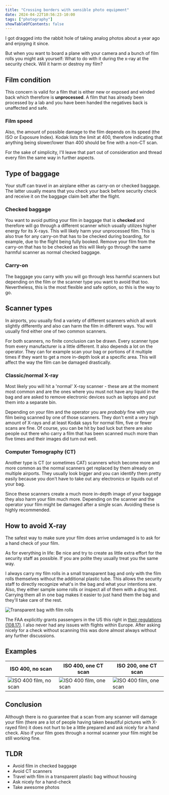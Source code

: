 ```yaml
---
title: "Crossing borders with sensible photo equipment"
date: 2024-04-22T10:56:23-10:00
tags: ["photography"]
showTableOfContents: false
---
```

I got dragged into the rabbit hole of taking analog photos about a year ago and enjoying it since.

But when you want to board a plane with your camera and a bunch of film rolls you might ask yourself:
What to do with it during the x-ray at the security check. Will it harm or destroy my film?

## Film condition
This concern is valid for a film that is either new or exposed and winded back which therefore is **unprocessed**. A film that has already been processed by a lab and you have been handed the negatives back is unaffected and safe.

### Film speed
Also, the amount of possible damage to the film depends on its speed (the ISO or Exposure Index). Kodak lists the limit at 400, therefore indicating that anything being slower/lower than 400 should be fine with a non-CT scan.

For the sake of simplicity, I'll leave that part out of consideration and thread every film the same way in further aspects.

## Type of baggage
Your stuff can travel in an airplane either as carry-on or checked baggage. The latter usually means that you check your back before security check and receive it on the baggage claim belt after the flight.

### Checked baggage
You want to avoid putting your film in baggage that is **checked** and therefore will go through a different scanner which usually utilizes higher energy for its X-rays. This will likely harm your unprocessed film. This is also true for any carry-on that has to be checked during boarding, for example, due to the flight being fully booked. Remove your film from the carry-on that has to be checked as this will likely go through the same harmful scanner as normal checked baggage.

### Carry-on
The baggage you carry with you will go through less harmful scanners but depending on the film or the scanner type you want to avoid that too. Nevertheless, this is the most flexible and safe option, so this is the way to go.

## Scanner types
In airports, you usually find a variety of different scanners which all work slightly differently and also can harm the film in different ways. You will usually find either one of two common scanners.

For both scanners, no finite conclusion can be drawn. Every scanner type from every manufacturer is a little different. It also depends a lot on the operator. They can for example scan your bag or portions of it multiple times if they want to get a more in-depth look at a specific area. This will affect the way the film can be damaged drastically.

### Classic/normal X-ray
Most likely you will hit a 'normal' X-ray scanner - these are at the moment most common and are the ones where you must not have any liquid in the bag and are asked to remove electronic devices such as laptops and put them into a separate bin.

Depending on your film and the operator you are *probably* fine with your film being scanned by one of those scanners. They don't emit a very high amount of X-rays and at least Kodak says for normal film, five or fewer scans are fine. Of course, you can be hit by bad luck but there are also people out there who carry a film that has been scanned much more than five times and their images did turn out well.

### Computer Tomography (CT)
Another type is CT (or sometimes CAT) scanners which become more and more common as the normal scanners get replaced by them already on multiple airports. They usually look bigger and you can identify them pretty easily because you don't have to take out any electronics or liquids out of your bag.

Since these scanners create a much more in-depth image of your baggage they also harm your film much more. Depending on the scanner and the operator your film might be damaged after a single scan. Avoiding these is highly recommended.

## How to avoid X-ray
The safest way to make sure your film does arrive undamaged is to ask for a hand check of your film.

As for everything in life: Be nice and try to create as little extra effort for the security staff as possible. If you are polite they usually treat you the same way.

I always carry my film rolls in a small transparent bag and only with the film rolls themselves without the additional plastic tube. This allows the security staff to directly recognize what's in the bag and what your intentions are. Also, they either sample some rolls or inspect all of them with a drug test. Carrying them all in one bag makes it easier to just hand them the bag and they'll take care of the rest.

![](/img/sensible-equipment/1.jpg "Transparent bag with film rolls")

The FAA explicitly grants passengers in the US this right in [their regulations (108.17)](https://www.govinfo.gov/content/pkg/CFR-1998-title14-vol2/pdf/CFR-1998-title14-vol2-sec108-17.pdf). I also never had any issues with flights within Europe. After asking nicely for a check without scanning this was done almost always without any further discussions.

## Examples
|ISO 400, no scan|ISO 400, one CT scan| ISO 200, one CT scan|
|-|-|-|
| ![ISO 400 film, no scan](https://www.kodak.com/global/images/en/service/tib/tib5201o.JPG "Picture by [Kodak](https://www.kodak.com/global/en/service/tib/tib5201.shtml)") | ![ISO 400 film, one scan](https://www.kodak.com/global/images/en/service/tib/tib5201p.JPG "Picture by [Kodak](https://www.kodak.com/global/en/service/tib/tib5201.shtml)") | ![ISO 400 film, one scan](https://www.kodak.com/global/images/en/service/tib/tib5201r.jpg "Picture by [Kodak](https://www.kodak.com/global/en/service/tib/tib5201.shtml)") |

## Conclusion
Although there is no guarantee that a scan from any scanner will damage your film (there are a lot of people having taken beautiful pictures with X-rayed film) it does not hurt to be a little prepared and ask nicely for a hand check. Also if your film goes through a normal scanner your film might be still working fine.

## TLDR
- Avoid film in checked baggage
- Avoid CT scanners
- Travel with film in a transparent plastic bag without housing
- Ask nicely for a hand-check
- Take awesome photos